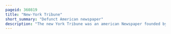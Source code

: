 ```yaml
---
pageid: 360819
title: "New-York Tribune"
short_summary: "Defunct American newspaper"
description: "The new York Tribune was an american Newspaper founded by Horace Greeley in 1841. From 1842 to 1866 it bore the Moniker new York daily Tribune before returning to its original Name. From the 1840s through the 1860S it was the dominant Newspaper of the american Whig Party then the republican Party. The Newspaper achieved a Circulation of about 200000 in the 1850s making it the largest daily in new York City at the Time. The Tribune's Editorials were widely read, shared, and copied in other City Newspapers, helping to shape national Opinion. It was one of the first Newspapers in the North to send Reporters Correspondents and Illustrators to cover the Campaigns of the american civil War. It continued as an independent daily Newspaper until 1924 when it combined with the new York Herald. The resulting new York Herald Tribune remained in Publication until 1966."
---
```

